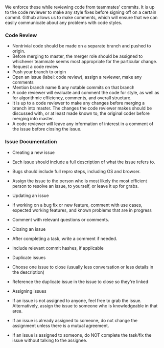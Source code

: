 We enforce these while reviewing code from teammates' commits. It is up to the code reviewer to make any style fixes before signing off on a certain commit. Github allows us to make comments, which will ensure that we can easily communicate about any problems with code styles.

### Code Review
* Nontrivial code should be made on a separate branch and pushed to origin.
* Before merging to master, the merger role should be assigned to whichever teammate seems most appropriate for the particular change.
* Request a code review
 * Push your branch to origin
 * Open an issue (label: code review), assign a reviewer, make any comments
 * Mention branch name & any notable commits on that branch
* A code reviewer will evaluate and comment the code for style, as well as for algorithmic efficiency, comments, and overall structure.
* It is up to a code reviewer to make any changes before merging a branch into master. The changes the code reviewer makes should be discussed with, or at least made known to, the original coder before merging into master.
* A code reviewer will leave any information of interest in a comment of the issue before closing the issue.

### Issue Documentation
* Creating a new issue
 * Each issue should include a full description of what the issue refers to.
 * Bugs should include full repro steps, including OS and browser.
 * Assign the issue to the person who is most likely the most efficient person to resolve an issue, to yourself, or leave it up for grabs.

* Updating an issue
 * If working on a bug fix or new feature, comment with use cases, expected working features, and known problems that are in progress
 * Comment with relevant questions or comments.

* Closing an issue
 * After completing a task, write a comment if needed.
 * Include relevant commit hashes, if applicable

* Duplicate issues
 * Choose one issue to close (usually less conversation or less details in the description)
 * Reference the duplicate issue in the issue to close so they're linked

* Assigning issues
 * If an issue is not assigned to anyone, feel free to grab the issue. Alternatively, assign the issue to someone who is knowledgeable in that area.
 * If an issue is already assigned to someone, do not change the assignment unless there is a mutual agreement.
 * If an issue is assigned to someone, do NOT complete the task/fix the issue without talking to the assignee.

